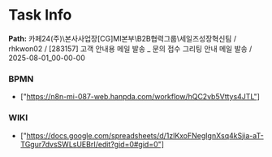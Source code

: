# Task Info

**Path:** 카페24(주)\본사사업장\[CG]MI본부\B2B협력그룹\세일즈성장혁신팀 / rhkwon02 / [283157] 고객 안내용 메일 발송 _ 문의 접수 그리팅 안내 메일 발송 / 2025-08-01_00-00-00

### BPMN
- ["https://n8n-mi-087-web.hanpda.com/workflow/hQC2vb5Vttys4JTL"]

### WIKI
- ["https://docs.google.com/spreadsheets/d/1zlKxoFNegIgnXsq4kSjia-aT-TGgur7dvsSWLsUEBrI/edit?gid=0#gid=0"]

